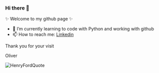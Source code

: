 ### Hi there 👋

 ✨ Welcome to my github page ✨  

- 🌱 I’m currently learning to code with Python and working with github
- 📫 How to reach me: [Linkedin](https://www.linkedin.com/in/oblum/)

Thank you for your visit

Oliver

<!--
**oliverblum/oliverblum** is a ✨ _special_ ✨ repository because its `README.md` (this file) appears on your GitHub profile.

Here are some ideas to get you started:

- 🔭 I’m currently working on ...
- 🌱 I’m currently learning ...
- 👯 I’m looking to collaborate on ...
- 🤔 I’m looking for help with ...
- 💬 Ask me about ...
- 📫 How to reach me: ...
- 😄 Pronouns: ...
- ⚡ Fun fact: ...
-->

![HenryFordQuote](https://quotefancy.com/media/wallpaper/1600x900/401840-Henry-Ford-Quote-Anyone-who-keeps-learning-stays-young.jpg)

